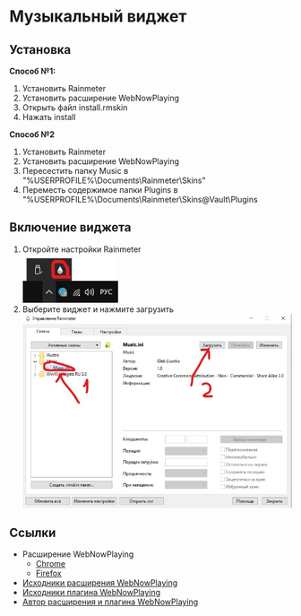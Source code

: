 # Музыкальный виджет
## Установка
**Способ №1:**
1. Установить Rainmeter
2. Установить расширение WebNowPlaying
3. Открыть файл install.rmskin
4. Нажать install

**Способ №2**
1. Установить Rainmeter
2. Установить расширение WebNowPlaying
2. Пересестить папку Music в "%USERPROFILE%\Documents\Rainmeter\Skins\"
3. Переместь содержимое папки Plugins в "%USERPROFILE%\Documents\Rainmeter\Skins\@Vault\Plugins

## Включение виджета
1. Откройте настройки Rainmeter<br />
![alt text](https://github.com/Gleb-luitsko/WidgetMusicForRainmeter/blob/master/Images/screenshot2.jpg)
2. Выберите виджет и нажмите загрузить <br />
![alt text](https://github.com/Gleb-luitsko/WidgetMusicForRainmeter/blob/master/Images/screenshot3.jpg)

## Ссылки
* Расширение WebNowPlaying
  * [Chrome](https://chrome.google.com/webstore/detail/webnowplaying-companion/jfakgfcdgpghbbefmdfjkbdlibjgnbli)
  * [Firefox](https://addons.mozilla.org/en-US/firefox/addon/webnowplaying-companion/)
* [Исходники расширения WebNowPlaying](https://github.com/tjhrulz/WebNowPlaying-BrowserExtension)
* [Исходники плагина WebNowPlaying](https://github.com/tjhrulz/WebNowPlaying)
* [Автор расширения и плагина WebNowPlaying](https://github.com/tjhrulz)
